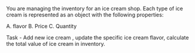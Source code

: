 You are managing the inventory for an ice cream shop. Each type of ice cream is represented as an object with the following properties:

 A. flavor
 B. Price
 C. Quantity 

Task -  Add new ice cream , update the specific ice cream flavor, calculate the total value of ice cream  in inventory.
